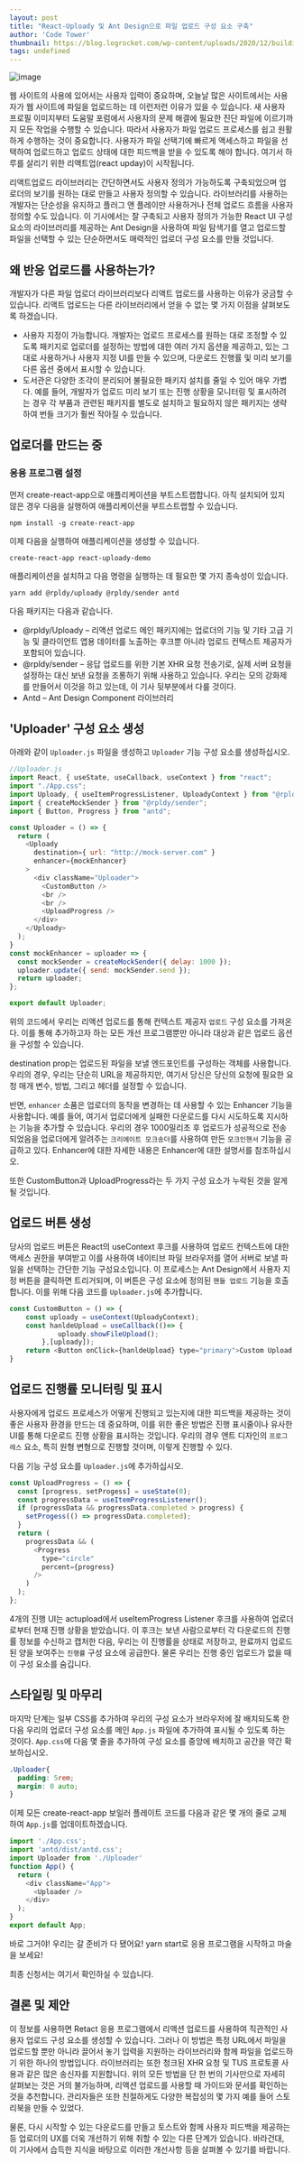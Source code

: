 ```yaml
---
layout: post
title: "React-Uploady 및 Ant Design으로 파일 업로드 구성 요소 구축"
author: 'Code Tower'
thumbnail: https://blog.logrocket.com/wp-content/uploads/2020/12/buildingafileuploadcomponentwithreactuploady.png
tags: undefined
---
```



![image](https://i2.wp.com/blog.logrocket.com/wp-content/uploads/2020/12/buildingafileuploadcomponentwithreactuploady.png?fit=730%2C487&ssl=1)

웹 사이트의 사용에 있어서는 사용자 입력이 중요하며, 오늘날 많은 사이트에서는 사용자가 웹 사이트에 파일을 업로드하는 데 이런저런 이유가 있을 수 있습니다. 새 사용자 프로필 이미지부터 도움말 포럼에서 사용자의 문제 해결에 필요한 진단 파일에 이르기까지 모든 작업을 수행할 수 있습니다. 따라서 사용자가 파일 업로드 프로세스를 쉽고 원활하게 수행하는 것이 중요합니다. 사용자가 파일 선택기에 빠르게 액세스하고 파일을 선택하여 업로드하고 업로드 상태에 대한 피드백을 받을 수 있도록 해야 합니다. 여기서 하루를 살리기 위한 리액트업(react upday)이 시작됩니다.

리액트업로드 라이브러리는 간단하면서도 사용자 정의가 가능하도록 구축되었으며 업로더의 보기를 원하는 대로 만들고 사용자 정의할 수 있습니다. 라이브러리를 사용하는 개발자는 단순성을 유지하고 플러그 앤 플레이만 사용하거나 전체 업로드 흐름을 사용자 정의할 수도 있습니다. 이 기사에서는 잘 구축되고 사용자 정의가 가능한 React UI 구성 요소의 라이브러리를 제공하는 Ant Design을 사용하여 파일 탐색기를 열고 업로드할 파일을 선택할 수 있는 단순하면서도 매력적인 업로더 구성 요소를 만들 것입니다.

## 왜 반응 업로드를 사용하는가?

개발자가 다른 파일 업로더 라이브러리보다 리액트 업로드를 사용하는 이유가 궁금할 수 있습니다. 리액트 업로드는 다른 라이브러리에서 얻을 수 없는 몇 가지 이점을 살펴보도록 하겠습니다.

- 사용자 지정이 가능합니다. 개발자는 업로드 프로세스를 원하는 대로 조정할 수 있도록 패키지로 업로더를 설정하는 방법에 대한 여러 가지 옵션을 제공하고, 있는 그대로 사용하거나 사용자 지정 UI를 만들 수 있으며, 다운로드 진행률 및 미리 보기를 다른 옵션 중에서 표시할 수 있습니다.
- 도서관은 다양한 조각이 분리되어 불필요한 패키지 설치를 줄일 수 있어 매우 가볍다. 예를 들어, 개발자가 업로드 미리 보기 또는 진행 상황을 모니터링 및 표시하려는 경우 각 부품과 관련된 패키지를 별도로 설치하고 필요하지 않은 패키지는 생략하여 번들 크기가 훨씬 작아질 수 있습니다.

## 업로더를 만드는 중

### 응용 프로그램 설정

먼저 create-react-app으로 애플리케이션을 부트스트랩합니다. 아직 설치되어 있지 않은 경우 다음을 실행하여 애플리케이션을 부트스트랩할 수 있습니다.

```undefined
npm install -g create-react-app
```

이제 다음을 실행하여 애플리케이션을 생성할 수 있습니다.

```undefined
create-react-app react-uploady-demo
```

애플리케이션을 설치하고 다음 명령을 실행하는 데 필요한 몇 가지 종속성이 있습니다.

```undefined
yarn add @rpldy/uploady @rpldy/sender antd
```

다음 패키지는 다음과 같습니다.

- @rpldy/Uploady – 리액션 업로드 메인 패키지에는 업로더의 기능 및 기타 고급 기능 및 클라이언트 앱용 데이터를 노출하는 후크뿐 아니라 업로드 컨텍스트 제공자가 포함되어 있습니다.
- @rpldy/sender – 응답 업로드를 위한 기본 XHR 요청 전송기로, 실제 서버 요청을 설정하는 대신 보낸 요청을 조롱하기 위해 사용하고 있습니다. 우리는 모의 강화제를 만들어서 이것을 하고 있는데, 이 기사 뒷부분에서 다룰 것이다.
- Antd – Ant Design Component 라이브러리

## 'Uploader' 구성 요소 생성

아래와 같이 `Uploader.js` 파일을 생성하고 `Uploader` 기능 구성 요소를 생성하십시오.

```js
//Uploader.js
import React, { useState, useCallback, useContext } from "react";
import "./App.css";
import Uploady, { useItemProgressListener, UploadyContext } from "@rpldy/uploady";
import { createMockSender } from "@rpldy/sender";
import { Button, Progress } from "antd";

const Uploader = () => {
  return (
    <Uploady
      destination={ url: "http://mock-server.com" }
      enhancer={mockEnhancer}
    >
      <div className="Uploader">
        <CustomButton />
        <br />
        <br />
        <UploadProgress />
      </div>
    </Uploady>
  );
}
const mockEnhancer = uploader => {
  const mockSender = createMockSender({ delay: 1000 });
  uploader.update({ send: mockSender.send });
  return uploader;
};

export default Uploader;
```

위의 코드에서 우리는 리액션 업로드를 통해 컨텍스트 제공자 `업로드` 구성 요소를 가져온다. 이를 통해 추가하고자 하는 모든 개선 프로그램뿐만 아니라 대상과 같은 업로드 옵션을 구성할 수 있습니다.

destination prop는 업로드된 파일을 보낼 엔드포인트를 구성하는 객체를 사용합니다. 우리의 경우, 우리는 단순히 URL을 제공하지만, 여기서 당신은 당신의 요청에 필요한 요청 매개 변수, 방법, 그리고 헤더를 설정할 수 있습니다.

반면, `enhancer` 소품은 업로더의 동작을 변경하는 데 사용할 수 있는 Enhancer 기능을 사용합니다. 예를 들어, 여기서 업로더에게 실패한 다운로드를 다시 시도하도록 지시하는 기능을 추가할 수 있습니다. 우리의 경우 1000밀리초 후 업로드가 성공적으로 전송되었음을 업로더에게 알려주는 `크리에이트 모크송더`를 사용하여 만든 `모크인핸서` 기능을 공급하고 있다. Enhancer에 대한 자세한 내용은 Enhancer에 대한 설명서를 참조하십시오.

또한 CustomButton과 UploadProgress라는 두 가지 구성 요소가 누락된 것을 알게 될 것입니다.

## 업로드 버튼 생성

당사의 업로드 버튼은 React의 useContext 후크를 사용하여 업로드 컨텍스트에 대한 액세스 권한을 부여받고 이를 사용하여 네이티브 파일 브라우저를 열어 서버로 보낼 파일을 선택하는 간단한 기능 구성요소입니다. 이 프로세스는 Ant Design에서 사용자 지정 버튼을 클릭하면 트리거되며, 이 버튼은 구성 요소에 정의된 `핸들 업로드` 기능을 호출합니다. 이를 위해 다음 코드를 `Uploader.js`에 추가합니다.

```js
const CustomButton = () => {
    const uploady = useContext(UploadyContext);
    const hanldeUpload = useCallback(()=> {
            uploady.showFileUpload();
        },[uploady]);
    return <Button onClick={hanldeUpload} type="primary">Custom Upload Button</Button>
}
```

## 업로드 진행률 모니터링 및 표시

사용자에게 업로드 프로세스가 어떻게 진행되고 있는지에 대한 피드백을 제공하는 것이 좋은 사용자 환경을 만드는 데 중요하며, 이를 위한 좋은 방법은 진행 표시줄이나 유사한 UI를 통해 다운로드 진행 상황을 표시하는 것입니다. 우리의 경우 앤트 디자인의 `프로그레스` 요소, 특히 원형 변형으로 진행할 것이며, 이렇게 진행할 수 있다.

다음 기능 구성 요소를 `Uploader.js`에 추가하십시오.

```js
const UploadProgress = () => {
  const [progress, setProgess] = useState(0);
  const progressData = useItemProgressListener();
  if (progressData && progressData.completed > progress) {
    setProgess(() => progressData.completed);
  }
  return (
    progressData && (
      <Progress
        type="circle"
        percent={progress}
      />
    )
  );
};
```

4개의 진행 UI는 actupload에서 useItemProgress Listener 후크를 사용하여 업로더로부터 현재 진행 상황을 받았습니다. 이 후크는 보낸 사람으로부터 각 다운로드의 진행률 정보를 수신하고 캡처한 다음, 우리는 이 진행률을 상태로 저장하고, 완료까지 업로드된 양을 보여주는 `진행률` 구성 요소에 공급한다. 물론 우리는 진행 중인 업로드가 없을 때 이 구성 요소를 숨깁니다.

## 스타일링 및 마무리

마지막 단계는 일부 CSS를 추가하여 우리의 구성 요소가 브라우저에 잘 배치되도록 한 다음 우리의 업로더 구성 요소를 메인 `App.js` 파일에 추가하여 표시될 수 있도록 하는 것이다. `App.css`에 다음 몇 줄을 추가하여 구성 요소를 중앙에 배치하고 공간을 약간 확보하십시오.

```css
.Uploader{
  padding: 5rem;
  margin: 0 auto;
}
```

이제 모든 create-react-app 보일러 플레이트 코드를 다음과 같은 몇 개의 줄로 교체하여 `App.js`를 업데이트하겠습니다.

```js
import './App.css';
import 'antd/dist/antd.css';
import Uploader from './Uploader'
function App() {
  return (
    <div className="App">
      <Uploader />
    </div>
  );
}
export default App;
```

바로 그거야! 우리는 갈 준비가 다 됐어요! yarn start로 응용 프로그램을 시작하고 마술을 보세요!

최종 신청서는 여기서 확인하실 수 있습니다.

## 결론 및 제안

이 정보를 사용하면 Retact 응용 프로그램에서 리액션 업로드를 사용하여 직관적인 사용자 업로드 구성 요소를 생성할 수 있습니다. 그러나 이 방법은 특정 URL에서 파일을 업로드할 뿐만 아니라 끌어서 놓기 입력을 지원하는 라이브러리와 함께 파일을 업로드하기 위한 하나의 방법입니다. 라이브러리는 또한 청크된 XHR 요청 및 TUS 프로토콜 사용과 같은 많은 송신자를 지원합니다. 위의 모든 방법을 단 한 번의 기사만으로 자세히 살펴보는 것은 거의 불가능하며, 리액션 업로드를 사용할 때 가이드와 문서를 확인하는 것을 추천합니다. 관리자들은 또한 친절하게도 다양한 복잡성의 몇 가지 예를 들어 스토리북을 만들 수 있었다.

물론, 다시 시작할 수 있는 다운로드를 만들고 토스트와 함께 사용자 피드백을 제공하는 등 업로더의 UX를 더욱 개선하기 위해 취할 수 있는 다른 단계가 있습니다. 바라건대, 이 기사에서 습득한 지식을 바탕으로 이러한 개선사항 등을 살펴볼 수 있기를 바랍니다.